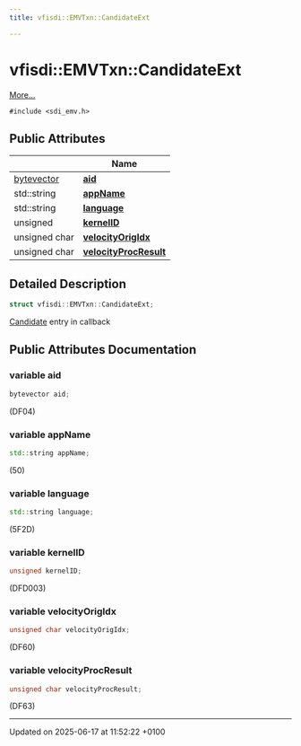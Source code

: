 ```yaml
---
title: vfisdi::EMVTxn::CandidateExt

---
```


# vfisdi::EMVTxn::CandidateExt



 [More...](#detailed-description)


`#include <sdi_emv.h>`

## Public Attributes

|                | Name           |
| -------------- | -------------- |
| [bytevector](structvfisdi_1_1_e_m_v_txn.md#typedef-bytevector) | **[aid](structvfisdi_1_1_e_m_v_txn_1_1_candidate_ext.md#variable-aid)**  |
| std::string | **[appName](structvfisdi_1_1_e_m_v_txn_1_1_candidate_ext.md#variable-appname)**  |
| std::string | **[language](structvfisdi_1_1_e_m_v_txn_1_1_candidate_ext.md#variable-language)**  |
| unsigned | **[kernelID](structvfisdi_1_1_e_m_v_txn_1_1_candidate_ext.md#variable-kernelid)**  |
| unsigned char | **[velocityOrigIdx](structvfisdi_1_1_e_m_v_txn_1_1_candidate_ext.md#variable-velocityorigidx)**  |
| unsigned char | **[velocityProcResult](structvfisdi_1_1_e_m_v_txn_1_1_candidate_ext.md#variable-velocityprocresult)**  |

## Detailed Description

```cpp
struct vfisdi::EMVTxn::CandidateExt;
```


[Candidate](structvfisdi_1_1_e_m_v_txn_1_1_candidate.md) entry in callback 

## Public Attributes Documentation

### variable aid

```cpp
bytevector aid;
```


(DF04) 


### variable appName

```cpp
std::string appName;
```


(50) 


### variable language

```cpp
std::string language;
```


(5F2D) 


### variable kernelID

```cpp
unsigned kernelID;
```


(DFD003) 


### variable velocityOrigIdx

```cpp
unsigned char velocityOrigIdx;
```


(DF60) 


### variable velocityProcResult

```cpp
unsigned char velocityProcResult;
```


(DF63) 


-------------------------------

Updated on 2025-06-17 at 11:52:22 +0100